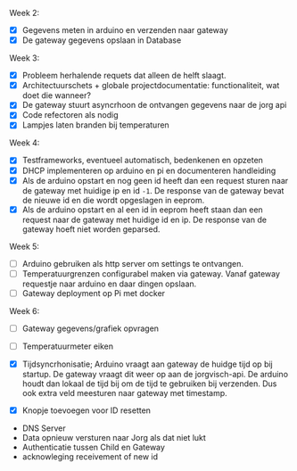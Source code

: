 Week 2:

- [x] Gegevens meten in arduino en verzenden naar gateway
- [x] De gateway gegevens opslaan in Database

Week 3:
- [x] Probleem herhalende requets dat alleen de helft slaagt.
- [x] Architectuurschets + globale projectdocumentatie: functionaliteit, wat doet die wanneer?
- [x] De gateway stuurt asyncrhoon de ontvangen gegevens naar de jorg api
- [x] Code refectoren als nodig
- [x] Lampjes laten branden bij temperaturen

Week 4:
- [x] Testframeworks, eventueel automatisch, bedenkenen en opzeten
- [x] DHCP implementeren op arduino en pi en documenteren handleiding
- [x] Als de arduino opstart en nog geen id heeft dan een request sturen naar de gateway met huidige ip en id `-1`. De response van de gateway bevat de nieuwe id en die wordt opgeslagen in eeprom.
- [x] Als de arduino opstart en al een id in eeprom heeft staan dan een request naar de gateway met huidige id en ip. De response van de gateway hoeft niet worden geparsed.

Week 5:
- [ ] Arduino gebruiken als http server om settings te ontvangen.
- [ ] Temperatuurgrenzen configurabel maken via gateway. Vanaf gateway requestje naar arduino en daar dingen opslaan.
- [ ] Gateway deployment op Pi met docker

Week 6:
- [ ] Gateway gegevens/grafiek opvragen
- [ ] Temperatuurmeter eiken
- [x] Tijdsyncrhonisatie; Arduino vraagt aan gateway de huidge tijd op bij startup. De gateway vraagt dit weer op aan de jorgvisch-api. De arduino houdt dan lokaal de tijd bij om de tijd te gebruiken bij verzenden. Dus ook extra veld meesturen naar gateway met timestamp.


- [x] Knopje toevoegen voor ID resetten
* DNS Server
* Data opnieuw versturen naar Jorg als dat niet lukt
* Authenticatie tussen Child en Gateway
* acknowleging receivement of new id



